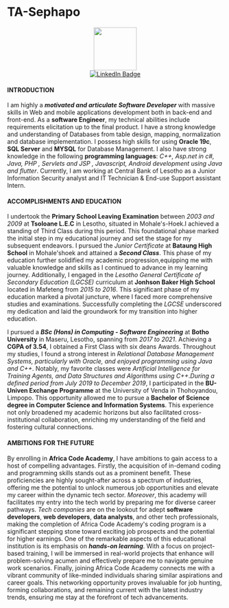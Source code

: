 # TA-Sephapo

<div id="header" align="center">
  <img src="https://media.giphy.com/media/M9gbBd9nbDrOTu1Mqx/giphy.gif" width="100"/>
  
</div>

<div id="badges" align="center">
  <a href="https://www.linkedin.com/in/tsitso-sephapo-301aaa238/">
    <img src="https://img.shields.io/badge/LinkedIn-blue?style=for-the-badge&logo=linkedin&logoColor=white" alt="LinkedIn Badge"/>
  </a>
  
</div>



#### INTRODUCTION
I am highly a **_motivated and articulate Software Developer_** with massive skills in Web and mobile applications development both in back-end and front-end. As a **software Engineer**, my technical abilities include requirements elicitation up to the final product. I have a strong knowledge and understanding of Databases from table design, mapping, normalization and database implementation. I possess high skills for using **Oracle 19c**, **SQL Server** and **MYSQL** for Database Management. I also have strong knowledge in the following **programming languages**: _C++, Asp.net in c#, Java, PHP , Servlets and JSP , Javascript, Android development using Java and flutter_. Currently, I am working at Central Bank of Lesotho as a Junior Information Security analyst and IT Technician & End-use Support assistant Intern.

#### ACCOMPLISHMENTS AND EDUCATION
I undertook the **Primary School Leaving Examination** between _2003 and 2009_ at **Tsoloane L.E.C** in Lesotho, situated in Mohale's-Hoek.I achieved a standing of Third Class during this period. This foundational phase marked the initial step in my educational journey and set the stage for my subsequent endeavors. I pursued the _Junior Certificate_ at **Bataung High School** in Mohale'shoek and attained a _**Second Class**_. This phase of my education further solidified my academic progression,equipping me with valuable knowledge and skills as I continued to advance in my learning journey. Additionally, I engaged in the _Lesotho General Certificate of Secondary Education (LGCSE)_ curriculum at **Jonhson Baker High School** located in Mafeteng from _2015 to 2016_. This significant phase of my education marked a pivotal juncture, where I faced more comprehensive studies and examinations. Successfully completing the _LGCSE_ underscored my dedication and laid the groundwork for my transition into higher education.

I pursued a **_BSc (Hons) in Computing - Software Engineering_** at **Botho University** in Maseru, Lesotho, spanning from _2017 to 2021_. Achieving a **CGPA of 3.54**, I obtained a First Class with six deans Awards. Throughout my studies, I found a strong interest in _Relational Database Management Systems, particularly with Oracle, and enjoyed programming using Java and C++_. Notably, my favorite classes were _Artificial Intelligence for Training Agents, and Data Structures and Algorithms using C++_._During a defined period from July 2019 to December 2019_, I participated in the **BU-Univen Exchange Programme** at the University of Venda in Thohoyandou, Limpopo. This opportunity allowed me to pursue a **Bachelor of Science degree in Computer Science and Information Systems**. This experience not only broadened my academic horizons but also facilitated cross-institutional collaboration, enriching my understanding of the field and fostering cultural connections.

#### AMBITIONS FOR THE FUTURE
By enrolling in **Africa Code Academy**, I have ambitions to gain access to a host of compelling advantages. Firstly, the acquisition of in-demand coding and programming skills stands out as a prominent benefit. These proficiencies are highly sought-after across a spectrum of industries, offering me the potential to unlock numerous job opportunities and elevate my career within the dynamic tech sector. _Moreover_, this academy will facilitates my entry into the tech world by preparing me for diverse career pathways. _Tech companies_ are on the lookout for adept **software developers**, **web developers**, **data analysts**, and other tech professionals, making the completion of Africa Code Academy's coding program is a significant stepping stone toward exciting job prospects and the potential for higher earnings. One of the remarkable aspects of this educational institution is its emphasis on **_hands-on learning_**. With a focus on project-based training, I will be immersed in real-world projects that enhance will problem-solving acumen and effectively prepare me to navigate genuine work scenarios. Finally, joining Africa Code Academy connects me with a vibrant community of like-minded individuals sharing similar aspirations and career goals. This networking opportunity proves invaluable for job hunting, forming collaborations, and remaining current with the latest industry trends, ensuring me stay at the forefront of tech advancements.
